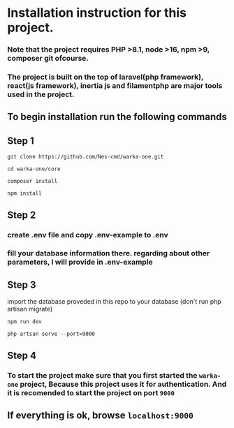 # Installation instruction for this project.

### Note that the project requires PHP >8.1,  node >16, npm >9, composer git ofcourse.

### The project is built on the top of laravel(php framework), react(js framework), inertia js and filamentphp are major tools used in the project.

## To begin installation run the following commands
## Step 1

    git clone https://github.com/Nes-cmd/warka-one.git
    
    cd warka-one/core

    composer install

    npm install

## Step 2

### create .env file and copy .env-example to .env

### fill your database information there. regarding about other parameters, I will provide in .env-example

## Step 3

import the database proveded in this repo to your database (don't run php artisan migrate)

    npm run dev

    php artsan serve --port=9000

## Step 4

### To start the project make sure that you first started the `warka-one` project, Because this project uses it for authentication. And it is recomended to start the project on port `9000` 

## If everything is ok, browse `localhost:9000`
